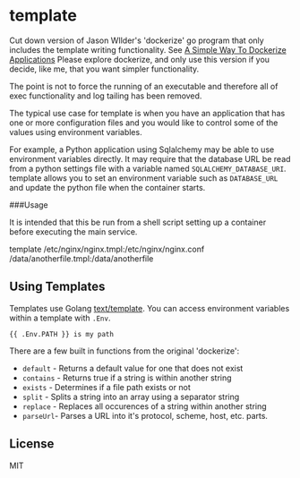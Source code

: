 template
=============

Cut down version of Jason WIlder's 'dockerize' go program that only includes the template writing functionality.
See [A Simple Way To Dockerize Applications](http://jasonwilder.com/blog/2014/10/13/a-simple-way-to-template-applications/)
Please explore dockerize, and only use this version if you decide, like me, that you want simpler functionality.

The point is not to force the running of an executable and therefore all of exec functionality and log tailing
has been removed.


The typical use case for template is when you have an application that has one or more
configuration files and you would like to control some of the values using environment variables.

For example, a Python application using Sqlalchemy may be able to use environment variables directly.
It may require that the database URL be read from a python settings file with a variable named
`SQLALCHEMY_DATABASE_URI`.  template allows you to set an environment variable such as
`DATABASE_URL` and update the python file when the container starts.

###Usage

It is intended that this be run from a shell script setting up a container before executing the main service.

template /etc/nginx/nginx.tmpl:/etc/nginx/nginx.conf /data/anotherfile.tmpl:/data/anotherfile

## Using Templates

Templates use Golang [text/template](http://golang.org/pkg/text/template/). You can access environment
variables within a template with `.Env`.

```
{{ .Env.PATH }} is my path
```

There are a few built in functions from the original 'dockerize':

  * `default` - Returns a default value for one that does not exist
  * `contains` - Returns true if a string is within another string
  * `exists` - Determines if a file path exists or not
  * `split` - Splits a string into an array using a separator string
  * `replace` - Replaces all occurences of a string within another string
  * `parseUrl`- Parses a URL into it's protocol, scheme, host, etc. parts.

## License

MIT
